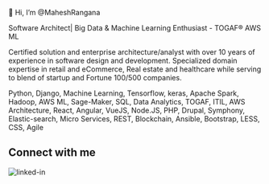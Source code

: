 👋 Hi, I’m @MaheshRangana

Software Architect| Big Data & Machine Learning Enthusiast - TOGAF® AWS ML

Certified solution and enterprise architecture/analyst with over 10 years of experience in software design and development. Specialized domain expertise in retail and eCommerce, Real estate and healthcare while serving to blend of startup and Fortune 100/500 companies.

Python, Django, Machine Learning, Tensorflow, keras, Apache Spark, Hadoop, AWS ML, Sage-Maker, SQL, Data Analytics, TOGAF, ITIL, AWS Architecture, React, Angular, VueJS, Node.JS, PHP, Drupal, Symphony, Elastic-search, Micro Services, REST, Blockchain, Ansible, Bootstrap, LESS, CSS, Agile

## Connect with me
[<img align="left" alt="linked-in" src="https://img.shields.io/badge/linkedin-%230077B5.svg?&style=for-the-badge&logo=linkedin&logoColor=white" />](https://www.linkedin.com/in/maheshrangana/)


<!---
MaheshRangana/MaheshRangana is a ✨ special ✨ repository because its `README.md` (this file) appears on your GitHub profile.
You can click the Preview link to take a look at your changes.
--->
